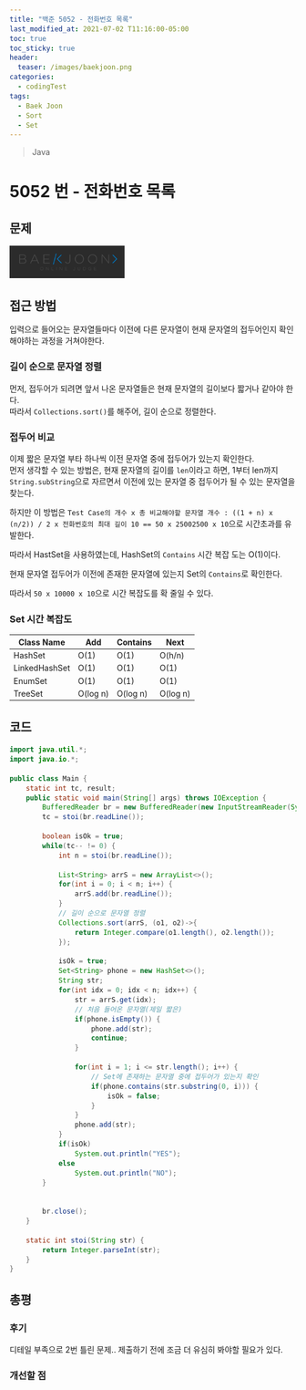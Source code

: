 ```yaml
---
title: "백준 5052 - 전화번호 목록"
last_modified_at: 2021-07-02 T11:16:00-05:00
toc: true
toc_sticky: true
header:
  teaser: /images/baekjoon.png
categories:
  - codingTest
tags:
  - Baek Joon
  - Sort
  - Set
---
```


> Java

# 5052 번 - 전화번호 목록

## 문제

[<img src="/images/baekjoon.png" width="40%" height="40%">](https://www.acmicpc.net/problem/5052)

## 접근 방법

입력으로 들어오는 문자열들마다 이전에 다른 문자열이 현재 문자열의 접두어인지 확인해야하는 과정을 거쳐야한다.

### 길이 순으로 문자열 정렬

먼저, 접두어가 되려면 앞서 나온 문자열들은 현재 문자열의 길이보다 짧거나 같아야 한다.  
따라서 `Collections.sort()`를 해주어, 길이 순으로 정렬한다.

### 접두어 비교

이제 짧은 문자열 부타 하나씩 이전 문자열 중에 접두어가 있는지 확인한다.  
먼저 생각할 수 있는 방법은, 현재 문자열의 길이를 `len`이라고 하면, 1부터 len까지 `String.subString`으로 자르면서 이전에 있는 문자열 중 접두어가 될 수 있는 문자열을 찾는다.

하지만 이 방법은 `Test Case의 개수 x 총 비교해야할 문자열 개수 : ((1 + n) x (n/2)) / 2 x 전화번호의 최대 길이 10 == 50 x 25002500 x 10`으로 시간초과를 유발한다.

따라서 HastSet을 사용하였는데, HashSet의 `Contains` 시간 복잡 도는 O(1)이다.

현재 문자열 접두어가 이전에 존재한 문자열에 있는지 Set의 `Contains`로 확인한다.

따라서 `50 x 10000 x 10`으로 시간 복잡도를 확 줄일 수 있다.

### Set 시간 복잡도

| Class Name    | Add      | Contains | Next     |
| ------------- | -------- | -------- | -------- |
| HashSet       | O(1)     | O(1)     | O(h/n)   |
| LinkedHashSet | O(1)     | O(1)     | O(1)     |
| EnumSet       | O(1)     | O(1)     | O(1)     |
| TreeSet       | O(log n) | O(log n) | O(log n) |

## 코드

```java
import java.util.*;
import java.io.*;

public class Main {
	static int tc, result;
	public static void main(String[] args) throws IOException {
		BufferedReader br = new BufferedReader(new InputStreamReader(System.in));
    	tc = stoi(br.readLine());

    	boolean isOk = true;
    	while(tc-- != 0) {
    		int n = stoi(br.readLine());

    		List<String> arrS = new ArrayList<>();
    		for(int i = 0; i < n; i++) {
    			arrS.add(br.readLine());
    		}
			// 길이 순으로 문자열 정렬
    		Collections.sort(arrS, (o1, o2)->{
    			return Integer.compare(o1.length(), o2.length());
    		});

    		isOk = true;
    		Set<String> phone = new HashSet<>();
    		String str;
    		for(int idx = 0; idx < n; idx++) {
    			str = arrS.get(idx);
				// 처음 들어온 문자열(제일 짧은)
    			if(phone.isEmpty()) {
    				phone.add(str);
    				continue;
    			}

    			for(int i = 1; i <= str.length(); i++) {
					// Set에 존재하는 문자열 중에 접두어가 있는지 확인
    				if(phone.contains(str.substring(0, i))) {
    					isOk = false;
    				}
    			}
    			phone.add(str);
    		}
    		if(isOk)
    			System.out.println("YES");
    		else
    			System.out.println("NO");
    	}


    	br.close();
	}

	static int stoi(String str) {
    	return Integer.parseInt(str);
    }
}
```

## 총평

### 후기

디테일 부족으로 2번 틀린 문제.. 제출하기 전에 조금 더 유심히 봐야할 필요가 있다.

### 개선할 점

<!-- ★
<img src="/images/codingTest/bj/문제번호.PNG" width="40%" height="40%">

-->
